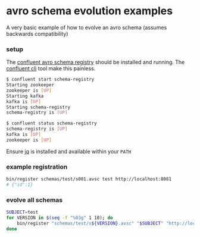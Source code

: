 # avro schema evolution examples

A very basic example of how to evolve an avro schema (assumes backwards
compatibility)

### setup

The [confluent avro schema registry](https://github.com/confluentinc/schema-registry) should be installed and running. The [confluent cli](https://github.com/confluentinc/confluent-cli) tool make this painless.

```bash
$ confluent start schema-registry
Starting zookeeper
zookeeper is [UP]
Starting kafka
kafka is [UP]
Starting schema-registry
schema-registry is [UP]

$ confluent status schema-registry
schema-registry is [UP]
kafka is [UP]
zookeeper is [UP]
```

Ensure [jq](https://stedolan.github.io/jq/download/) is installed and available within your `PATH`

### example registration

```bash
bin/register schemas/test/s001.avsc test http://localhost:8081
# {"id":1}
```

### evolve all schemas

```bash
SUBJECT=test
for VERSION in $(seq -f "%03g" 1 10); do
    bin/register "schemas/test/s${VERSION}.avsc" "$SUBJECT" "http://localhost:8081"
done
```
